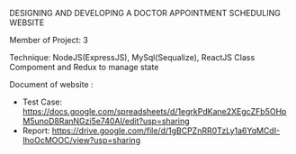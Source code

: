 DESIGNING AND DEVELOPING A DOCTOR APPOINTMENT SCHEDULING WEBSITE 

Member of Project: 3

Technique: NodeJS(ExpressJS), MySql(Sequalize), ReactJS Class Compoment and Redux to manage state

Document of website : 

 + Test Case: https://docs.google.com/spreadsheets/d/1egrkPdKane2XEgcZFb5OHpM5unoD8RanNGzi5e740AI/edit?usp=sharing 
 + Report: https://drive.google.com/file/d/1gBCPZnRR0TzLy1a6YqMCdI-IhoOcMOOC/view?usp=sharing
